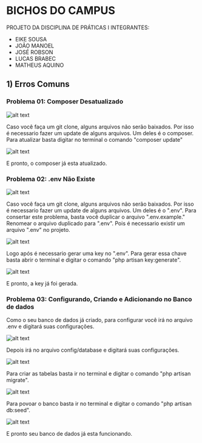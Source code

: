 # BICHOS DO CAMPUS

PROJETO DA DISCIPLINA DE PRÁTICAS I 
INTEGRANTES: 
   - EIKE SOUSA
   - JOÃO MANOEL
   - JOSÉ ROBSON
   - LUCAS BRABEC
   - MATHEUS AQUINO
 
## 1) Erros Comuns

### Problema 01: Composer Desatualizado

![alt text](https://i.imgur.com/rJ36tVE.png)

Caso você faça um git clone, alguns arquivos não serão baixados. Por isso é necessario fazer um update de alguns arquivos. Um deles é o composer. Para atualizar basta digitar no terminal o comando "composer update"

![alt text](https://i.imgur.com/L835jPv.png)

E pronto, o composer já esta atualizado.

### Problema 02: .env Não Existe

![alt text](https://i.imgur.com/F37iMGy.png)

Caso você faça um git clone, alguns arquivos não serão baixados. Por isso é necessario fazer um update de alguns arquivos. Um deles é o ".env". Para consertar este problema, basta você duplicar o arquivo ".env.example." Renomear o arquivo duplicado para ".env".
Pois é necessario existir um arquivo ".env" no projeto.

![alt text](https://i.imgur.com/0Q4pX7k.png)

Logo após é necessario gerar uma key no ".env". Para gerar essa chave basta abrir o terminal e digitar o comando "php artisan key:generate".

![alt text](https://i.imgur.com/1oT2FOy.png)

E pronto, a key já foi gerada.

### Problema 03: Configurando, Criando e Adicionando no Banco de dados

Como o seu banco de dados já criado, para configurar você irá no arquivo .env e digitará suas configurações.

![alt text](https://i.imgur.com/TD1CUls.png)

Depois irá no arquivo config/database e digitará suas configurações.

![alt text](https://i.imgur.com/MNLzAar.png)

Para criar as tabelas basta ir no terminal e digitar o comando "php artisan migrate".

![alt text](https://i.imgur.com/404RoC5.png)

Para povoar o banco basta ir no terminal e digitar o comando "php artisan db:seed".

![alt text](https://i.imgur.com/aI6k3ot.png)

E pronto seu banco de dados já esta funcionando.